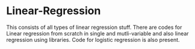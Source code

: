 # Linear-Regression
This consists of all types of linear regression stuff. There are codes for Linear regression from scratch in single and mutli-variable and also linear regression using libraries. Code for logistic regression is also present.
